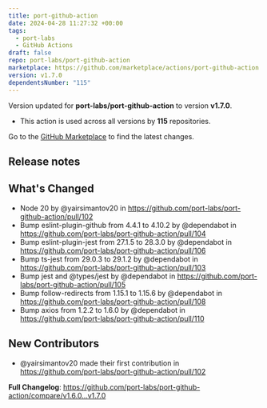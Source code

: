 ```yaml
---
title: port-github-action
date: 2024-04-28 11:27:32 +00:00
tags:
  - port-labs
  - GitHub Actions
draft: false
repo: port-labs/port-github-action
marketplace: https://github.com/marketplace/actions/port-github-action
version: v1.7.0
dependentsNumber: "115"
---
```



Version updated for **port-labs/port-github-action** to version **v1.7.0**.
- This action is used across all versions by **115** repositories.

Go to the [GitHub Marketplace](https://github.com/marketplace/actions/port-github-action) to find the latest changes.

## Release notes

## What's Changed
* Node 20 by @yairsimantov20 in https://github.com/port-labs/port-github-action/pull/102
* Bump eslint-plugin-github from 4.4.1 to 4.10.2 by @dependabot in https://github.com/port-labs/port-github-action/pull/104
* Bump eslint-plugin-jest from 27.1.5 to 28.3.0 by @dependabot in https://github.com/port-labs/port-github-action/pull/106
* Bump ts-jest from 29.0.3 to 29.1.2 by @dependabot in https://github.com/port-labs/port-github-action/pull/103
* Bump jest and @types/jest by @dependabot in https://github.com/port-labs/port-github-action/pull/105
* Bump follow-redirects from 1.15.1 to 1.15.6 by @dependabot in https://github.com/port-labs/port-github-action/pull/108
* Bump axios from 1.2.2 to 1.6.0 by @dependabot in https://github.com/port-labs/port-github-action/pull/110

## New Contributors
* @yairsimantov20 made their first contribution in https://github.com/port-labs/port-github-action/pull/102

**Full Changelog**: https://github.com/port-labs/port-github-action/compare/v1.6.0...v1.7.0
